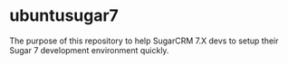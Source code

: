 # ubuntusugar7
The purpose of this repository to help SugarCRM 7.X devs to setup their Sugar 7 development environment quickly. 
